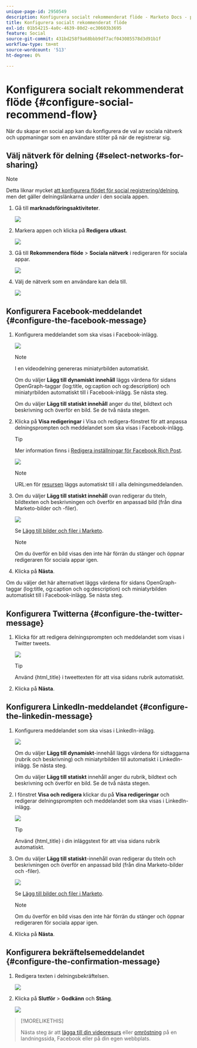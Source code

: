 ```yaml
---
unique-page-id: 2950549
description: Konfigurera socialt rekommenderat flöde - Marketo Docs - produktdokumentation
title: Konfigurera socialt rekommenderat flöde
exl-id: 01b54215-4a0c-4639-80d2-ec30603b3695
feature: Social
source-git-commit: 431bd258f9a68bbb9df7acf043085578d3d91b1f
workflow-type: tm+mt
source-wordcount: '513'
ht-degree: 0%

---
```


# Konfigurera socialt rekommenderat flöde {#configure-social-recommend-flow}

När du skapar en social app kan du konfigurera de val av sociala nätverk och uppmaningar som en användare stöter på när de registrerar sig.

## Välj nätverk för delning {#select-networks-for-sharing}

>[!NOTE]
>
>Detta liknar mycket [att konfigurera flödet för social registrering/delning](/help/marketo/product-docs/demand-generation/social/configuring-social-actions/configure-social-sign-up-share-flow.md), men det gäller delningslänkarna _under_ i den sociala appen.

1. Gå till **marknadsföringsaktiviteter**.

   ![](assets/login-marketing-activities-1.png)

1. Markera appen och klicka på **Redigera utkast**.

   ![](assets/image2014-9-22-11-3a51-3a6.png)

1. Gå till **Rekommendera flöde** > **Sociala nätverk** i redigeraren för sociala appar.

   ![](assets/recommendedflow.png)

1. Välj de nätverk som en användare kan dela till.

   ![](assets/socialnetworkschoose.png)

## Konfigurera Facebook-meddelandet {#configure-the-facebook-message}

1. Konfigurera meddelandet som ska visas i Facebook-inlägg.

   ![](assets/image2014-9-22-11-3a53-3a21.png)

   >[!NOTE]
   >
   >I en videodelning genereras miniatyrbilden automatiskt.

   Om du väljer **Lägg till dynamiskt innehåll** läggs värdena för sidans OpenGraph-taggar (log:title, og:caption och og:description) och miniatyrbilden automatiskt till i Facebook-inlägg. Se nästa steg.

   Om du väljer **Lägg till statiskt innehåll** anger du titel, bildtext och beskrivning och överför en bild. Se de två nästa stegen.

1. Klicka på **Visa redigeringar** i Visa och redigera-fönstret för att anpassa delningsprompten och meddelandet som ska visas i Facebook-inlägg.

   >[!TIP]
   >
   >Mer information finns i [Redigera inställningar för Facebook Rich Post](/help/marketo/product-docs/demand-generation/facebook/edit-facebook-rich-post-settings.md).

   ![](assets/image2014-9-22-11-3a54-3a36.png)

   >[!NOTE]
   >
   >URL:en för [resursen](/help/marketo/product-docs/demand-generation/social/social-functions/choose-the-share-url-for-a-social-app.md) läggs automatiskt till i alla delningsmeddelanden.

1. Om du väljer **Lägg till statiskt innehåll** ovan redigerar du titeln, bildtexten och beskrivningen och överför en anpassad bild (från dina Marketo-bilder och -filer).

   ![](assets/image2014-9-22-11-3a55-3a14.png)

   Se [Lägg till bilder och filer i Marketo](/help/marketo/product-docs/demand-generation/images-and-files/add-images-and-files-to-marketo.md).

   >[!NOTE]
   >
   >Om du överför en bild visas den inte här förrän du stänger och öppnar redigeraren för sociala appar igen.

1. Klicka på **Nästa**.

Om du väljer det här alternativet läggs värdena för sidans OpenGraph-taggar (log:title, og:caption och og:description) och miniatyrbilden automatiskt till i Facebook-inlägg. Se nästa steg.

## Konfigurera Twitterna {#configure-the-twitter-message}

1. Klicka för att redigera delningsprompten och meddelandet som visas i Twitter tweets.

   ![](assets/image2014-9-22-12-3a2-3a40.png)

   >[!TIP]
   >
   >Använd {html_title} i tweettexten för att visa sidans rubrik automatiskt.

1. Klicka på **Nästa**.

## Konfigurera LinkedIn-meddelandet {#configure-the-linkedin-message}

1. Konfigurera meddelandet som ska visas i LinkedIn-inlägg.

   ![](assets/image2014-9-22-12-3a3-3a21.png)

   Om du väljer **Lägg till dynamiskt**-innehåll läggs värdena för sidtaggarna (rubrik och beskrivning) och miniatyrbilden till automatiskt i LinkedIn-inlägg. Se nästa steg.

   Om du väljer **Lägg till statiskt** innehåll anger du rubrik, bildtext och beskrivning och överför en bild. Se de två nästa stegen.

1. I fönstret **Visa och redigera** klickar du på **Visa redigeringar** och redigerar delningsprompten och meddelandet som ska visas i LinkedIn-inlägg.

   ![](assets/image2014-9-22-12-3a3-3a38.png)

   >[!TIP]
   >
   >Använd {html_title} i din inläggstext för att visa sidans rubrik automatiskt.

1. Om du väljer **Lägg till statiskt**-innehåll ovan redigerar du titeln och beskrivningen och överför en anpassad bild (från dina Marketo-bilder och -filer).

   ![](assets/image2014-9-22-12-3a4-3a43.png)

   Se [Lägg till bilder och filer i Marketo](/help/marketo/product-docs/demand-generation/images-and-files/add-images-and-files-to-marketo.md).

   >[!NOTE]
   >
   >Om du överför en bild visas den inte här förrän du stänger och öppnar redigeraren för sociala appar igen.

1. Klicka på **Nästa**.

## Konfigurera bekräftelsemeddelandet {#configure-the-confirmation-message}

1. Redigera texten i delningsbekräftelsen.

   ![](assets/image2014-9-22-12-3a5-3a30.png)

1. Klicka på **Slutför** > **Godkänn** och **Stäng**.

   ![](assets/image2014-9-22-12-3a5-3a45.png)

>[!MORELIKETHIS]
>
>Nästa steg är att [lägga till din videoresurs](/help/marketo/product-docs/demand-generation/social/configuring-social-actions/customize-video-share-flow.md) eller [omröstning](/help/marketo/product-docs/demand-generation/social/creating-a-poll/create-a-poll.md) på en landningssida, Facebook eller på din egen webbplats.
